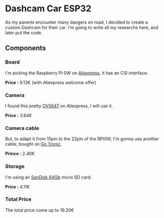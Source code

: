 # Dashcam Car ESP32
As my parents encounter many dangers on road, I decided to create a custom Dashcam for their car.
I'm going to write all my researchs here, and later put the code.

## Components
### Board
I'm picking the Raspberry PI 0W on [Aliexpress](https://fr.aliexpress.com/item/1005004339923548.html), it has an CSI interface.

**Price :** 9.13€ (with Aliexpress welcome offer)

### Camera
I found this pretty [OV5647](https://fr.aliexpress.com/item/1005006064966176.html) on Aliexpress, I will use it.

**Price :** 3.64€

### Camera cable
But, to adapt it from 15pin to the 22pin of the RPI0W, I'm gonna use another cable, bought on [Go Tronic](https://www.gotronic.fr/art-nappe-camera-pour-pi-zero-rb0-cam-15-33987.htm).

**Prince :** 2.40€

### Storage
I'm using an [SanDisk 64Gb](https://fr.aliexpress.com/item/1005006572226710) micro SD card.

**Price :** 4.11€

### Total Price
The total price come up to 19.20€
